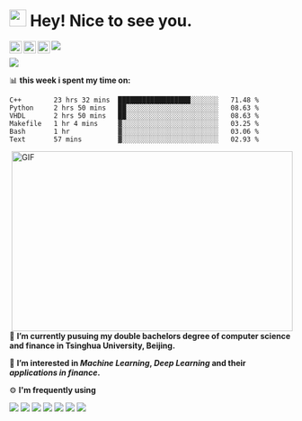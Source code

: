 <h1><img src="https://emojis.slackmojis.com/emojis/images/1531849430/4246/blob-sunglasses.gif?1531849430" width="30"/> Hey! Nice to see you.</h1>

<a href="https://twitter.com/Richard40071506">
  <img align="left" alt="Richard's Twitter | Twitter" width="22px" src="https://raw.githubusercontent.com/peterthehan/peterthehan/master/assets/twitter.svg" />
</a>
<a href="https://www.linkedin.com/in/shuai-song-21a98320b/">
  <img align="left" alt="Richard's LinkedIN" width="22px" src="https://raw.githubusercontent.com/peterthehan/peterthehan/master/assets/linkedin.svg" />
</a>
<a href="https://www.kaggle.com/richardsong268">
  <img align="left" alt="Richard's Kaggle" width="22px" src="https://storage.scolary.com/storage/file/public/71b68248-ba0a-4b26-b15f-0c77cdf341cd.svg" />
</a>
<img src="https://visitor-badge.glitch.me/badge?page_id=richards0268.richards0268">

![](https://github-readme-stats.vercel.app/api?username=richards0268)


📊 **this week i spent my time on:**
<!--START_SECTION:waka-->

```text
C++        23 hrs 32 mins  ██████████████████░░░░░░░   71.48 %
Python     2 hrs 50 mins   ██░░░░░░░░░░░░░░░░░░░░░░░   08.63 %
VHDL       2 hrs 50 mins   ██░░░░░░░░░░░░░░░░░░░░░░░   08.63 %
Makefile   1 hr 4 mins     ▓░░░░░░░░░░░░░░░░░░░░░░░░   03.25 %
Bash       1 hr            ▓░░░░░░░░░░░░░░░░░░░░░░░░   03.06 %
Text       57 mins         ▓░░░░░░░░░░░░░░░░░░░░░░░░   02.93 %
```

<!--END_SECTION:waka-->
<img align="right" alt="GIF" src="https://github.com/abhisheknaiidu/abhisheknaiidu/blob/master/code.gif?raw=true" width="500" height="320" />

🔭 **I’m currently pusuing my double bachelors degree of computer science and finance in Tsinghua University, Beijing.**

🌱 **I’m interested in _Machine Learning_, _Deep Learning_  and their _applications in finance_.**

⚙ **I'm frequently using**
  <div align="left">
  <img src="https://img.shields.io/badge/Jupyter-grey?style=for-the-badge&logo=Jupyter">
  <img src="https://img.shields.io/badge/Pytorch-FF6F00?style=for-the-badge&logo=pytorch&logoColor=white">
  <img src="https://img.shields.io/badge/Python-3776AB?style=for-the-badge&logo=python&logoColor=white">
  <img src="https://img.shields.io/badge/C%2B%2B-00599C?style=for-the-badge&logo=c%2B%2B&logoColor=white">
  <img src="https://img.shields.io/badge/Visual_Studio_Code-0078D4?style=for-the-badge&logo=visual%20studio%20code&logoColor=white">
  <img src="https://img.shields.io/badge/GIT-E44C30?style=for-the-badge&logo=git&logoColor=white">
  <img src="https://img.shields.io/badge/Linux-FCC624?style=for-the-badge&logo=linux&logoColor=black">
  
  </div>




